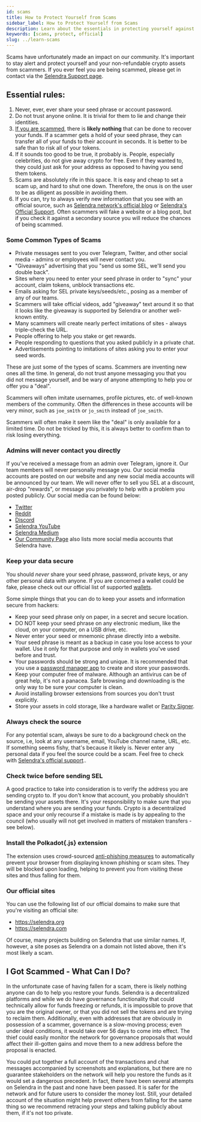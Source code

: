 ```yaml
---
id: scams
title: How to Protect Yourself from Scams
sidebar_label: How to Protect Yourself from Scams
description: Learn about the essentials in protecting yourself against scams.
keywords: [scams, protect, official]
slug: ../learn-scams
---
```


Scams have unfortunately made an impact on our community. It's important to stay alert and protect
yourself and your non-refundable crypto assets from scammers. If you ever feel you are being
scammed, please get in contact via the [Selendra Support page](https://support.polkadot.network).

## Essential rules:

1. Never, ever, ever share your seed phrase or account password.
2. Do not trust anyone online. It is trivial for them to lie and change their identities.
3. [If you are scammed](#i-got-scammed---what-can-i-do), there is **likely nothing** that can be
   done to recover your funds. If a scammer gets a hold of your seed phrase, they can transfer all
   of your funds to their account in seconds. It is better to be safe than to risk all of your
   tokens.
4. If it sounds too good to be true, it probably is. People, especially celebrities, do not give
   away crypto for free. Even if they wanted to, they could just ask for your address as opposed to
   having you send them tokens.
5. Scams are absolutely rife in this space. It is easy and cheap to set a scam up, and hard to shut
   one down. Therefore, the onus is on the user to be as diligent as possible in avoiding them.
6. If you can, try to always verify new information that you see with an official source, such as
   [Selendra network's official blog](../general/community.md) or
   [Selendra's Official Support](https://support.polkadot.network). Often scammers will fake a
   website or a blog post, but if you check it against a secondary source you will reduce the
   chances of being scammed.

### Some Common Types of Scams

- Private messages sent to you over Telegram, Twitter, and other social media - admins or employees
  will never contact you.
- "Giveaways" advertising that you "send us some SEL, we'll send you double back".
- Sites where you need to enter your seed phrase in order to "sync" your account, claim tokens,
  unblock transactions etc.
- Emails asking for SEL private keys/seeds/etc., posing as a member of any of our teams.
- Scammers will take official videos, add "giveaway" text around it so that it looks like the
  giveaway is supported by Selendra or another well-known entity.
- Many scammers will create nearly perfect imitations of sites - always triple-check the URL.
- People offering to help you stake or get rewards.
- People responding to questions that you asked publicly in a private chat.
- Advertisements pointing to imitations of sites asking you to enter your seed words.

These are just some of the types of scams. Scammers are inventing new ones all the time. In general,
do not trust anyone messaging you that you did not message yourself, and be wary of anyone
attempting to help you or offer you a "deal".

Scammers will often imitate usernames, profile pictures, etc. of well-known members of the
community. Often the differences in these accounts will be very minor, such as `joe_sm1th` or
`jo_smith` instead of `joe_smith`.

Scammers will often make it seem like the "deal" is only available for a limited time. Do not be
tricked by this, it is always better to confirm than to risk losing everything.

### Admins will never contact you directly

If you've received a message from an admin over Telegram, ignore it. Our team members will never
personally message you. Our social media accounts are posted on our website and any new social media
accounts will be announced by our team. We will never offer to sell you SEL at a discount, air-drop
"rewards", or message you privately to help with a problem you posted publicly. Our social media can
be found below:

- [Twitter](https://twitter.com/Polkadot)
- [Reddit](https://www.reddit.com/r/polkadot)
- [Discord](https://dot.li/discord)
- [Selendra YouTube](https://www.youtube.com/channel/UCWO6SVOPiR6CFBrHRLD2DDA)
- [Selendra Medium](https://medium.com/selendra)
- [Our Community Page](../general/community.md) also lists more social media accounts that Selendra have.

### Keep your data secure

You should _never_ share your seed phrase, password, private keys, or any other personal data with
anyone. If you are concerned a wallet could be fake, please check out our official list of supported
[wallets](../build/build-wallets.md).

Some simple things that you can do to keep your assets and information secure from hackers:

- Keep your seed phrase only on paper, in a secret and secure location.
- DO NOT keep your seed phrase on any electronic medium, like the cloud, on your computer, on a USB
  drive, etc.
- Never enter your seed or mnemonic phrase directly into a website.
- Your seed phrase is meant as a backup in case you lose access to your wallet. Use it only for that
  purpose and only in wallets you've used before and trust.
- Your passwords should be strong and unique. It is recommended that you use a
  [password manager app](https://www.howtogeek.com/141500/why-you-should-use-a-password-manager-and-how-to-get-started/)
  to create and store your passwords.
- Keep your computer free of malware. Although an antivirus can be of great help, it's not a
  panacea. Safe browsing and downloading is the only way to be sure your computer is clean.
- Avoid installing browser extensions from sources you don't trust explicitly.
- Store your assets in cold storage, like a hardware wallet or
  [Parity Signer](https://www.parity.io/signer/).

### Always check the source

For any potential scam, always be sure to do a background check on the source, i.e, look at any
username, email, YouTube channel name, URL, etc. If something seems fishy, that's because it likely
is. Never enter any personal data if you feel the source could be a scam. Feel free to check with
[Selendra's official support](https://support.selendra.org)..

### Check twice before sending SEL

A good practice to take into consideration is to verify the address you are sending crypto to. If
you don't know that account, you probably shouldn't be sending your assets there. It's your
responsibility to make sure that you understand where you are sending your funds. Crypto is a
decentralized space and your only recourse if a mistake is made is by appealing to the council (who
usually will not get involved in matters of mistaken transfers - see below).

### Install the Polkadot{.js} extension

The extension uses crowd-sourced [anti-phishing measures](https://selendra.js.org/phishing/) to
automatically prevent your browser from displaying known phishing or scam sites. They will be
blocked upon loading, helping to prevent you from visiting these sites and thus falling for them.

### Our official sites

You can use the following list of our official domains to make sure that you're visiting an official
site:

- https://selendra.org
- https://selendra.com

Of course, many projects building on Selendra that use similar names. If, however, a site
poses as Selendra on a domain not listed above, then it's most
likely a scam.

## I Got Scammed - What Can I Do?

In the unfortunate case of having fallen for a scam, there is likely nothing anyone can do to help
you restore your funds. Selendra is a decentralized platforms and while we do have
governance functionality that could technically allow for funds freezing or refunds, it is
impossible to prove that you are the original owner, or that you did not sell the tokens and are
trying to reclaim them. Additionally, even with addresses that are obviously in possession of a
scammer, governance is a slow-moving process; even under ideal conditions, it would take over 56
days to come into effect. The thief could easily monitor the network for governance proposals that
would affect their ill-gotten gains and move them to a new address before the proposal is enacted.

You could put together a full account of the transactions and chat messages accompanied by
screenshots and explanations, but there are no guarantee stakeholders on the network will help you
restore the funds as it would set a dangerous precedent. In fact, there have been several attempts
on Selendra in the past and none have been passed. It is safer for the network and for future users
to consider the money lost. Still, your detailed account of the situation might help prevent others
from falling for the same thing so we recommend retracing your steps and talking publicly about
them, if it's not too private.

